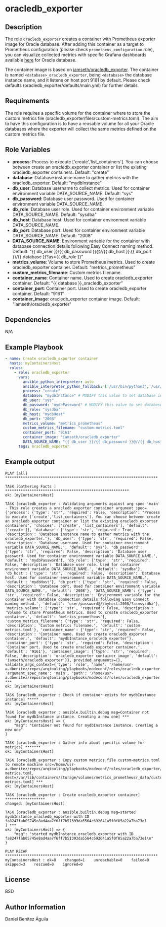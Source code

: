 oracledb_exporter
=========

Description
------------

The role `oracledb_exporter` creates a container with Prometheus exporter image for Oracle database.
After adding this container as a target to Prometheus configuration (please check `prometheus_configuration` role), you can visualize collected metrics with specific Grafana dashboards available [here]( https://grafana.com/grafana/dashboards/3333-oracledb/) for Oracle database.

The container image is based on [iamseth/oracledb_exporter](https://github.com/iamseth/oracledb_exporter).
The container is named `<database>_oracledb_exporter`, being `<database>` the database instance name, and it listens on host port 9161 by default. Please check defaults (oracledb_exporter/defaults/main.yml) for further details.

Requirements
------------

The role requires a specific volume for the container where to store the custom metrics file (oracledb_exporter/files/custom-metrics.toml).
The aim to have this configuration is to have a reusable volume for all your Oracle databases where the exporter will collect the same metrics defined on the custom metrics file.

Role Variables
--------------

- **process**: Process to execute ['create','list_containers']. You can choose between create an oracledb_exporter container or list the existing oracledb_exporter containers. Default: "create"
- **database**: Database instance name to gather metrics with the oracledb_exporter. Default: "mydbInstance"
- **db_user**: Database username to collect metrics. Used for container environment variable DATA_SOURCE_NAME.  Default: "sys"
- **db_password**: Database user password. Used for container environment variable DATA_SOURCE_NAME.
- **db_role**: Database user role. Used for container environment variable DATA_SOURCE_NAME. Default: "sysdba"
- **db_host**: Database host. Used for container environment variable DATA_SOURCE_NAME.
- **db_port**: Database port. Used for container environment variable DATA_SOURCE_NAME. Default: "2008"
- **DATA_SOURCE_NAME**: Environment variable for the container with database connection details following Easy Connect naming method. Default: "{{ db_user }}/{{ db_password }}@//{{ db_host }}:{{ db_port }}/{{ database }}?as={{ db_role }}"
- **metrics_volume**: Volume to store Prometheus metrics. Used to create oracledb_exporter container. Default: "metrics_prometheus"
- **custom_metrics_filename**: Custom metrics filename.
- **container_name**: Container name. Used to create oracledb_exporter container. Default: "{{ database }}_oracledb_exporter"
- **container_port**: Container port. Used to create oracledb_exporter container. Default: "9161"
- **container_image**: oracledb_exporter container image. Default: "iamseth/oracledb_exporter"

Dependencies
------------

N/A

Example Playbook
----------------

```yaml
- name: Create oracledb_exporter container
  hosts: myContainersHost
  roles:
    - role: oracledb_exporter
      vars:
        ansible_python_interpreter: auto
        ansible_interpreter_python_fallback: ['/usr/bin/python3','/usr/bin/python2','/usr/bin/python']
        process: "create"
        database: "mydbInstance" # MODIFY this value to set database instance name
        db_user: "sys"
        db_password: "mydbPassword" # MODIFY this value to set database user password
        db_role: "sysdba"
        db_host: "mydbHost"
        db_port: "2008"
        metrics_volume: "metrics_prometheus"
        custom_metrics_filename: "custom-metrics.toml"
        container_port: "9161"
        container_image: "iamseth/oracledb_exporter"
        DATA_SOURCE_NAME: "{{ db_user }}/{{ db_password }}@//{{ db_host }}:{{ db_port }}/{{ database }}?as={{ db_role }}"
      tags: oracledb_exporter
```

Example output
----------------

```
PLAY [all] *********************************************************************

TASK [Gathering Facts ] ********************************************************
ok: [myContainersHost]

TASK [oracledb_exporter : Validating arguments against arg spec 'main' - This role creates a oracledb_exporter container argument_spec={'process': {'type': 'str', 'required': False, 'description': "Process to execute ['create','list_containers']. You can choose between create an oracledb_exporter container or list the existing oracledb_exporter containers", 'choices': ['create', 'list_containers'], 'default': ['create']}, 'database': {'type': 'str', 'required': True, 'description': 'Database instance name to gather metrics with the oracledb_exporter.'}, 'db_user': {'type': 'str', 'required': False, 'description': 'Database username. Used for container environment variable DATA_SOURCE_NAME.', 'default': 'sys'}, 'db_password': {'type': 'str', 'required': False, 'description': 'Database user password. Used for container environment variable DATA_SOURCE_NAME.', 'default': 'mydbPassword'}, 'db_role': {'type': 'str', 'required': False, 'description': 'Database user role. Used for container environment variable DATA_SOURCE_NAME.', 'default': 'sysdba'}, 'db_host': {'type': 'str', 'required': False, 'description': 'Database host. Used for container environment variable DATA_SOURCE_NAME.', 'default': 'mydbHost'}, 'db_port': {'type': 'str', 'required': False, 'description': 'Database port. Used for container environment variable DATA_SOURCE_NAME.', 'default': '2008'}, 'DATA_SOURCE_NAME': {'type': 'str', 'required': False, 'description': 'Environment variable for the container with database connection details following Easy Connect naming method.', 'default': 'user/password@//myhost:2008/?as=sysdba'}, 'metrics_volume': {'type': 'str', 'required': False, 'description': 'Volume to store Prometheus metrics. Used to create oracledb_exporter container.', 'default': 'metrics_prometheus'}, 'custom_metrics_filename': {'type': 'str', 'required': False, 'description': 'Custom metrics filename.', 'default': 'custom-metrics.toml'}, 'container_name': {'type': 'str', 'required': False, 'description': 'Container name. Used to create oracledb_exporter container.', 'default': 'mydbInstance_oracledb_exporter'}, 'container_port': {'type': 'str', 'required': False, 'description': 'Container port. Used to create oracledb_exporter container.', 'default': '9161'}, 'container_image': {'type': 'str', 'required': False, 'description': 'oracledb_exporter container image', 'default': 'iamseth/oracledb_exporter'}}, provided_arguments={}, validate_args_context={'type': 'role', 'name': '/home/usr-a.dbenitez/repos/arqtooling/playbooks/nodeconf/roles/oracledb_exporter', 'argument_spec_name': 'main', 'path': '/home/usr-a.dbenitez/repos/arqtooling/playbooks/nodeconf/roles/oracledb_exporter'}] ***
ok: [myContainersHost]

TASK [oracledb_exporter : Check if container exists for mydbInstance instance] *****
ok: [myContainersHost]

TASK [oracledb_exporter : ansible.builtin.debug msg=Container not found for mydbInstance instance. Creating a new one] ***
ok: [myContainersHost] => {
    "msg": "Container not found for mydbInstance instance. Creating a new one"
}

TASK [oracledb_exporter : Gather info about specific volume for metrics] *******
ok: [myContainersHost]

TASK [oracledb_exporter : Copy custom metrics file custom-metrics.toml to remote machine src=/home/usr-a.dbenitez/repos/arqtooling/playbooks/nodeconf/roles/oracledb_exporter/files/custom-metrics.toml, dest=/var/lib/containers/storage/volumes/metrics_prometheus/_data/custom-metrics.toml] ***
ok: [myContainersHost]

TASK [oracledb_exporter : Create oracledb_exporter container] ******************
changed: [myContainersHost]

TASK [oracledb_exporter : ansible.builtin.debug msg=started mydbInstance_oracledb_exporter with ID fa8247fab05745e8ad4aa7f6ff7b51393da5564c692641a5f0f85a22a7ba73e1
] ***
ok: [myContainersHost] => {
    "msg": "started mydbInstance_oracledb_exporter with ID fa8247fab05745e8ad4aa7f6ff7b51393da5564c692641a5f0f85a22a7ba73e1\n"
}

PLAY RECAP *********************************************************************
myContainersHost : ok=8    changed=1    unreachable=0    failed=0    skipped=3    rescued=0    ignored=0   
```

License
-------

BSD

Author Information
------------------

Daniel Benítez Águila
